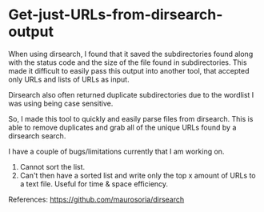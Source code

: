 # Get-just-URLs-from-dirsearch-output
When using dirsearch, I found that it saved the subdirectories found along with the status code and the size of the file found in subdirectories. This made it difficult to easily pass this output into another tool, that accepted only URLs and lists of URLs as input. 

Dirsearch also often returned duplicate subdirectories due to the wordlist I was using being case sensitive. 

So, I made this tool to quickly and easily parse files from dirsearch. This is able to remove duplicates and grab all of the unique URLs found by a dirsearch search. 


I have a couple of bugs/limitations currently that I am working on. 
  1. Cannot sort the list. 
  2. Can't then have a sorted list and write only the top x amount of URLs to a text file. Useful for time & space efficiency.

References:
https://github.com/maurosoria/dirsearch
